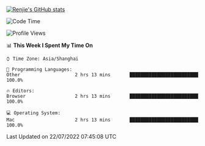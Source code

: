 [![Renjie's GitHub stats](https://github-readme-stats.vercel.app/api?username=liurenjie1024&show_icons=true&theme=chartreuse-dark)](https://github.com/anuraghazra/github-readme-stats)

<!--START_SECTION:waka-->
![Code Time](http://img.shields.io/badge/Code%20Time-78%20hrs%2014%20mins-blue)

![Profile Views](http://img.shields.io/badge/Profile%20Views-29-blue)

📊 **This Week I Spent My Time On** 

```text
⌚︎ Time Zone: Asia/Shanghai

💬 Programming Languages: 
Other                    2 hrs 13 mins       █████████████████████████   100.0%

🔥 Editors: 
Browser                  2 hrs 13 mins       █████████████████████████   100.0%

💻 Operating System: 
Mac                      2 hrs 13 mins       █████████████████████████   100.0%

```


 Last Updated on 22/07/2022 07:45:08 UTC
<!--END_SECTION:waka-->

